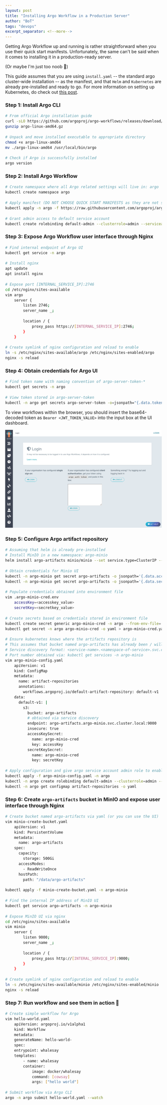 ```yaml
---
layout: post
title: "Installing Argo Workflow in a Production Server"
author: "BoT"
tags: "devops"
excerpt_separator: <!--more-->
---
```


Getting Argo Workflow up and running is rather straightforward when you use their quick start manifests. Unfortunately, the same can't be said when it comes to installing it in a production-ready server.

<!--more-->

(Or maybe I'm just too noob 🥲)

This guide assumes that you are using `install.yaml` -- the standard argo cluster-wide installation -- as the manifest, and that `Helm` and `Kubernetes` are already pre-installed and ready to go. For more information on setting up Kubernetes, do check out [this post](../2021-09-10/prod-setup-kubernetes).

### Step 1: Install Argo CLI

```bash
# From official Argo installation guide
curl -sLO https://github.com/argoproj/argo-workflows/releases/download/v3.1.13/argo-linux-amd64.gz
gunzip argo-linux-amd64.gz

# Unpack and move installed executable to appropriate directory
chmod +x argo-linux-amd64
mv ./argo-linux-amd64 /usr/local/bin/argo

# Check if Argo is successfully installed
argo version
```

### Step 2: Install Argo Workflow

```bash
# Create namespace where all Argo related settings will live in: argo
kubectl create namespace argo

# Apply manifest (DO NOT CHOOSE QUICK START MANIFESTS as they are not suitable for production environment)
kubectl apply -n argo -f https://raw.githubusercontent.com/argoproj/argo-workflows/master/manifests/install.yaml

# Grant admin access to default service account
kubectl create rolebinding default-admin --clusterrole=admin --serviceaccount=default:default
```

### Step 3: Expose Argo Workflow user interface through Nginx

```bash
# Find internal endpoint of Argo UI
kubectl get service -n argo

# Install nginx
apt update
apt install nginx

# Expose port [INTERNAL_SERVICE_IP]:2746
cd /etc/nginx/sites-available
vim argo
	server {
		listen 2746;
		server_name _;

		location / {
			proxy_pass https://[INTERNAL_SERVICE_IP]:2746;
		}
	}

# Create symlink of nginx configuration and reload to enable
ln -s /etc/nginx/sites-available/argo /etc/nginx/sites-enabled/argo
nginx -s reload
```

### Step 4: Obtain credentials for Argo UI

```bash
# Find token name with naming convention of argo-server-token-*
kubectl get secrets -n argo

# View token stored in argo-server-token
kubectl -n argo get secrets argo-server-token -o=jsonpath="{.data.token}" | base64 -d; echo
```

To view workflows within the browser, you should insert the base64-decoded token as `Bearer <JWT_TOKEN_VALUE>` into the input box at the UI dashboard.

![Argo UI](../assets/202110_argo_prod/argo-login.png)

### Step 5: Configure Argo artifact repository

```bash
# Assuming that helm is already pre-installed
# Install MinIO in a new namespace: argo-minio
helm install argo-artifacts minio/minio --set service.type=ClusterIP --set fullnameOverride=argo-artifacts --namespace argo-minio

# Obtain credentials for Minio UI
kubectl -n argo-minio get secret argo-artifacts -o jsonpath='{.data.accesskey}' | base64 --decode; echo
kubectl -n argo-minio get secret argo-artifacts -o jsonpath='{.data.secretkey}' | base64 --decode; echo

# Populate credentials obtained into environment file
vim .argo-minio-cred.env
	accessKey=<accesskey_value>
	secretKey=<secretkey_value>

# Create secrets based on credentials stored in environment file
kubectl create secret generic argo-minio-cred -n argo --from-env-file=./.argo-minio-cred.env -o yaml
kubectl get secret -n argo argo-minio-cred -o yaml > argo-minio-cred.yaml

# Ensure kubernetes knows where the artifacts repository is
# This assumes that bucket named argo-artifacts has already been / will be created
# Service discovery format: <service-name>.<namespace-of-service>.svc.cluster.local
# Port number obtained via: kubectl get services -n argo-minio
vim argo-minio-config.yaml
	apiVersion: v1
	kind: ConfigMap
	metadata:
	  name: artifact-repositories
	  annotations:
		workflows.argoproj.io/default-artifact-repository: default-v1
	data:
	  default-v1: |
		s3:
		  bucket: argo-artifacts
		  # obtained via service discovery
		  endpoint: argo-artifacts.argo-minio.svc.cluster.local:9000
		  insecure: true
		  accessKeySecret:
			name: argo-minio-cred
			key: accessKey
		  secretKeySecret:
			name: argo-minio-cred
			key: secretKey

# Apply configuration and give argo service account admin role to enable communication with argo-minio namespace
kubectl apply -f argo-minio-config.yaml -n argo
kubectl -n argo create rolebinding default-admin --clusterrole=admin --serviceaccount=argo:default
kubectl -n argo get configmap artifact-repositories -o yaml
```

### Step 6: Create `argo-artifacts` bucket in MinIO and expose user interface through Nginx

```bash
# Create bucket named argo-artifacts via yaml (or you can use the UI)
vim minio-create-bucket.yaml
	apiVersion: v1
	kind: PersistentVolume
	metadata:
	  name: argo-artifacts
	spec:
	  capacity:
		storage: 500Gi
	  accessModes:
		- ReadWriteOnce
	  hostPath:
		path: "/data/argo-artifacts"

kubectl apply -f minio-create-bucket.yaml -n argo-minio

# Find the internal IP address of MinIO UI
kubectl get service argo-artifacts -n argo-minio

# Expose MinIO UI via nginx
cd /etc/nginx/sites-available
vim minio
	server {
		listen 9000;
		server_name _;

		location / {
			proxy_pass http://[INTERAL_SERVICE_IP]:9000;
		}
	}

# Create symlink of nginx configuration and reload to enable
ln -s /etc/nginx/sites-available/minio /etc/nginx/sites-enabled/minio
nginx -s reload
```

### Step 7: Run workflow and see them in action 🎉

```bash
# Create simple workflow for Argo
vim hello-world.yaml
	apiVersion: argoproj.io/v1alpha1
	kind: Workflow
	metadata:
	generateName: hello-world-
	spec:
	entrypoint: whalesay
	templates:
		- name: whalesay
		container:
			image: docker/whalesay
			command: [cowsay]
			args: ["hello world"]

# Submit workflow via Argo CLI
argo -n argo submit hello-world.yaml --watch
```

